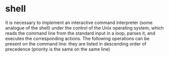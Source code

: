 # shell

It is necessary to implement an interactive command interpreter (some analogue of the shell) under the control of the Unix operating system, which reads the command line from the standard input in a loop, parses it, and executes the corresponding actions. The following operations can be present on the command line: they are listed in descending order of precedence (priority is the same on the same line)
